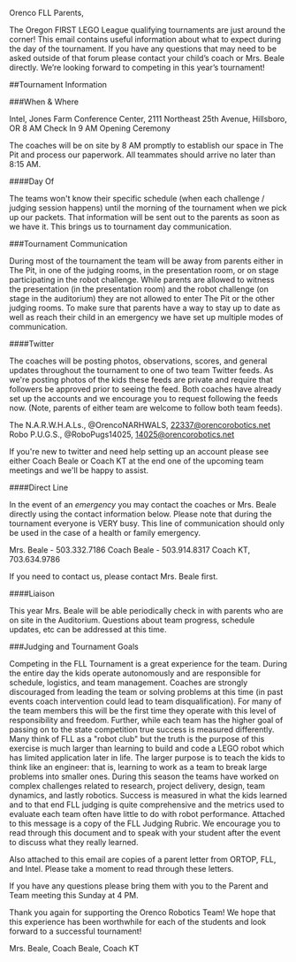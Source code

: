 Orenco FLL Parents,

The Oregon FIRST LEGO League qualifying tournaments are just around the corner! This email contains useful information about what to expect during the day of the tournament. If you have any questions that may need to be asked outside of that forum please contact your child’s coach or Mrs. Beale directly. We’re looking forward to competing in this year’s tournament!

##Tournament Information

###When & Where

Intel, Jones Farm Conference Center, 2111 Northeast 25th Avenue, Hillsboro, OR
8 AM Check In
9 AM Opening Ceremony

The coaches will be on site by 8 AM promptly to establish our space in The Pit and process our paperwork. All teammates should arrive no later than 8:15 AM.

####Day Of

The teams won't know their specific schedule (when each challenge / judging session happens) until the morning of the tournament when we pick up our packets. That information will be sent out to the parents as soon as we have it. This brings us to tournament day communication.

###Tournament Communication

During most of the tournament the team will be away from parents either in The Pit, in one of the judging rooms, in the presentation room, or on stage participating in the robot challenge. While parents are allowed to witness the presentation (in the presentation room) and the robot challenge (on stage in the auditorium) they are not allowed to enter The Pit or the other judging rooms. To make sure that parents have a way to stay up to date as well as reach their child in an emergency we have set up multiple modes of communication.

####Twitter

The coaches will be posting photos, observations, scores, and general updates throughout the tournament to one of two team Twitter feeds. As we're posting photos of the kids these feeds are private and require that followers be approved prior to seeing the feed. Both coaches have already set up the accounts and we encourage you to request following the feeds now. (Note, parents of either team are welcome to follow both team feeds).

The N.A.R.W.H.A.Ls., @OrencoNARHWALS, 22337@orencorobotics.net
Robo P.U.G.S., @RoboPugs14025, 14025@orencorobotics.net

If you're new to twitter and need help setting up an account please see either Coach Beale or Coach KT at the end one of the upcoming team meetings and we'll be happy to assist.

####Direct Line

In the event of an *emergency* you may contact the coaches or Mrs. Beale directly using the contact information below. Please note that during the tournament everyone is VERY busy. This line of communication should only be used in the case of a health or family emergency.

Mrs. Beale - 503.332.7186
Coach Beale - 503.914.8317
Coach KT, 703.634.9786

If you need to contact us, please contact Mrs. Beale first.

####Liaison

This year Mrs. Beale will be able periodically check in with parents who are on site in the Auditorium. Questions about team progress, schedule updates, etc can be addressed at this time.

###Judging and Tournament Goals

Competing in the FLL Tournament is a great experience for the team. During the entire day the kids operate autonomously and are responsible for schedule, logistics, and team management. Coaches are strongly discouraged from leading the team or solving problems at this time (in past events coach intervention could lead to team disqualification). For many of the team members this will be the first time they operate with this level of responsibility and freedom. Further, while each team has the higher goal of passing on to the state competition true success is measured differently. Many think of FLL as a "robot club" but the truth is the purpose of this exercise is much larger than learning to build and code a LEGO robot which has limited application later in life. The larger purpose is to teach the kids to think like an engineer: that is, learning to work as a team to break large problems into smaller ones.  During this season the teams have worked on complex challenges related to research, project delivery, design, team dynamics, and lastly robotics. Success is measured in what the kids learned and to that end FLL judging is quite comprehensive and the metrics used to evaluate each team often have little to do with robot performance. Attached to this message is a copy of the FLL Judging Rubric. We encourage you to read through this document and to speak with your student after the event to discuss what they really learned.

Also attached to this email are copies of a parent letter from ORTOP, FLL, and Intel. Please take a moment to read through these letters.

If you have any questions please bring them with you to the Parent and Team meeting this Sunday at 4 PM.

Thank you again for supporting the Orenco Robotics Team! We hope that this experience has been worthwhile for each of the students and look forward to a successful tournament!

Mrs. Beale, Coach Beale, Coach KT

